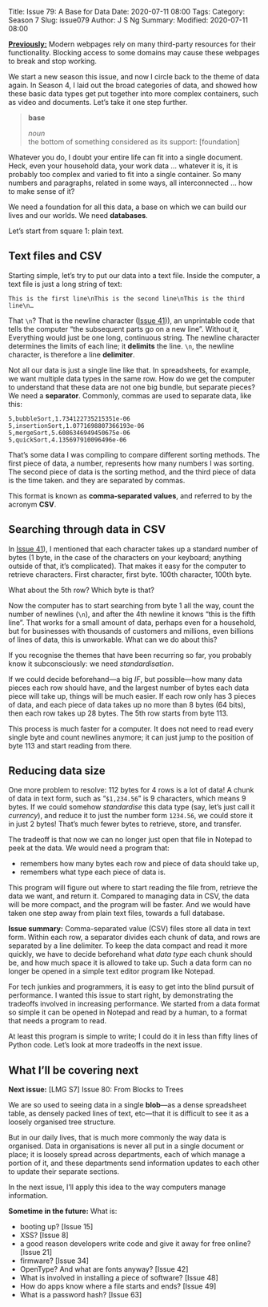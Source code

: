 Title: Issue 79: A Base for Data
Date: 2020-07-11 08:00
Tags: 
Category: Season 7
Slug: issue079
Author: J S Ng
Summary: 
Modified: 2020-07-11 08:00

[**Previously:**](https://buttondown.email/laymansguide/archive/) Modern webpages rely on many third-party resources for their functionality. Blocking access to some domains may cause these webpages to break and stop working.

We start a new season this issue, and now I circle back to the theme of data again. In Season 4, I laid out the broad categories of data, and showed how these basic data types get put together into more complex containers, such as video and documents. Let’s take it one step further.

> **base**
>
> *noun*  
  the bottom of something considered as its support: [foundation]

Whatever you do, I doubt your entire life can fit into a single document. Heck, even your household data, your work data … whatever it is, it is probably too complex and varied to fit into a single container. So many numbers and paragraphs, related in some ways, all interconnected … how to make sense of it?

We need a foundation for all this data, a base on which we can build our lives and our worlds. We need **databases**.

Let’s start from square 1: plain text.

## Text files and CSV

Starting simple, let’s try to put our data into a text file. Inside the computer, a text file is just a long string of text:

    This is the first line\nThis is the second line\nThis is the third line\n…

That `\n`? That is the newline character ([Issue 41]({filename}/season04/issue041/issue041.md))), an unprintable code that tells the computer “the subsequent parts go on a new line”. Without it, Everything would just be one long, continuous string. The newline character determines the limits of each line; it **delimits** the line. `\n`, the newline character, is therefore a line **delimiter**.

Not all our data is just a single line like that. In spreadsheets, for example, we want multiple data types in the same row. How do we get the computer to understand that these data are not one big bundle, but separate pieces? We need a **separator**. Commonly, commas are used to separate data, like this:

    5,bubbleSort,1.734122735215351e-06
    5,insertionSort,1.0771698807366193e-06
    5,mergeSort,5.6086346949450675e-06
    5,quickSort,4.135697910096496e-06

That’s some data I was compiling to compare different sorting methods. The first piece of data, a number, represents how many numbers I was sorting. The second piece of data is the sorting method, and the third piece of data is the time taken. and they are separated by commas.

This format is known as **comma-separated values**, and referred to by the acronym **CSV**.

## Searching through data in CSV

In [Issue 41]({filename}/season04/issue041/issue041.md)), I mentioned that each character takes up a standard number of bytes (1 byte, in the case of the characters on your keyboard; anything outside of that, it’s complicated). That makes it easy for the computer to retrieve characters. First character, first byte. 100th character, 100th byte.

What about the 5th row? Which byte is that?

Now the computer has to start searching from byte 1 all the way, count the number of newlines (`\n`), and after the 4th newline it knows “this is the fifth line”. That works for a small amount of data, perhaps even for a household, but for businesses with thousands of customers and millions, even billions of lines of data, this is unworkable. What can we do about this?

If you recognise the themes that have been recurring so far, you probably know it subconsciously: we need *standardisation*.

If we could decide beforehand—a big *IF*, but possible—how many data pieces each row should have, and the largest number of bytes each data piece will take up, things will be much easier. If each row only has 3 pieces of data, and each piece of data takes up no more than 8 bytes (64 bits), then each row takes up 28 bytes. The 5th row starts from byte 113.

This process is much faster for a computer. It does not need to read every single byte and count newlines anymore; it can just jump to the position of byte 113 and start reading from there.

## Reducing data size

One more problem to resolve: 112 bytes for 4 rows is a lot of data! A chunk of data in text form, such as “`$1,234.56`” is 9 characters, which means 9 bytes. If we could somehow *standardise* this data type (say, let’s just call it *currency*), and reduce it to just the number form `1234.56`, we could store it in just 2 bytes! That’s much fewer bytes to retrieve, store, and transfer.

The tradeoff is that now we can no longer just open that file in Notepad to peek at the data. We would need a program that:

- remembers how many bytes each row and piece of data should take up,
- remembers what type each piece of data is.

This program will figure out where to start reading the file from, retrieve the data we want, and return it. Compared to managing data in CSV, the data will be more compact, and the program will be faster. And we would have taken one step away from plain text files, towards a full database.

**Issue summary:** Comma-separated value (CSV) files store all data in text form. Within each row, a separator divides each chunk of data, and rows are separated by a line delimiter. To keep the data compact and read it more quickly, we have to decide beforehand what *data type* each chunk should be, and how much space it is allowed to take up. Such a data form can no longer be opened in a simple text editor program like Notepad.

For tech junkies and programmers, it is easy to get into the blind pursuit of performance. I wanted this issue to start right, by demonstrating the tradeoffs involved in increasing performance. We started from a data format so simple it can be opened in Notepad and read by a human, to a format that needs a program to read.

At least this program is simple to write; I could do it in less than fifty lines of Python code. Let’s look at more tradeoffs in the next issue.

## What I’ll be covering next

**Next issue:** [LMG S7] Issue 80: From Blocks to Trees

We are so used to seeing data in a single **blob**—as a dense spreadsheet table, as densely packed lines of text, etc—that it is difficult to see it as a loosely organised tree structure.

But in our daily lives, that is much more commonly the way data is organised. Data in organisations is never all put in a single document or place; it is loosely spread across departments, each of which manage a portion of it, and these departments send information updates to each other to update their separate sections.

In the next issue, I’ll apply this idea to the way computers manage information.

**Sometime in the future:** What is:

- booting up? [Issue 15]
- XSS? [Issue 8]
- a good reason developers write code and give it away for free online? [Issue 21]
- firmware? [Issue 34]
- OpenType? And what are fonts anyway? [Issue 42]
- What is involved in installing a piece of software? [Issue 48]
- How do apps know where a file starts and ends? [Issue 49]
- What is a password hash? [Issue 63]
